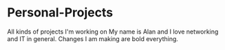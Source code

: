 # Personal-Projects
All kinds of projects I'm working on
My name is Alan and I love networking and IT in general.
  Changes I am making are bold everything.
